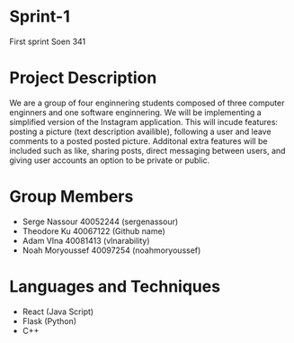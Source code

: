 # Sprint-1
First sprint Soen 341

# Project Description

We are a group of four enginnering students composed of three computer enginners and one software enginnering. We will be implementing a simplified version of the Instagram application. This will incude features: posting a picture (text description availible), following a user and leave comments to a posted posted picture. Additonal extra features will be included such as like, sharing posts, direct messaging between users, and giving user accounts an option to be private or public.

# Group Members 

- Serge Nassour	40052244 (sergenassour)
- Theodore Ku	40067122 (Github name)
- Adam Vlna	40081413 (vlnarability)
- Noah Moryoussef	40097254 (noahmoryoussef)

# Languages and Techniques

- React (Java Script)
- Flask (Python)
- C++

